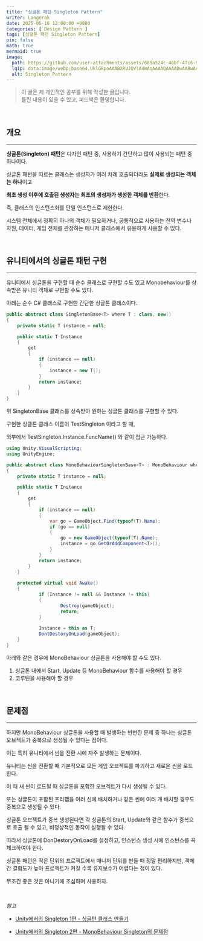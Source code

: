 ```yaml
---
title: "싱글톤 패턴 Singleton Pattern"
writer: Langerak
date: 2025-05-16 12:00:00 +0800
categories: [`Design Pattern`]
tags: [싱글톤 패턴 Singleton Pattern]
pin: false
math: true
mermaid: true
image:
  path: https://github.com/user-attachments/assets/689a524c-46bf-47c6-972e-671795e4305e
  lqip: data:image/webp;base64,UklGRpoAAABXRUJQVlA4WAoAAAAQAAAADwAABwAAQUxQSDIAAAARL0AmbZurmr57yyIiqE8oiG0bejIYEQTgqiDA9vqnsUSI6H+oAERp2HZ65qP/VIAWAFZQOCBCAAAA8AEAnQEqEAAIAAVAfCWkAALp8sF8rgRgAP7o9FDvMCkMde9PK7euH5M1m6VWoDXf2FkP3BqV0ZYbO6NA/VFIAAAA
  alt: Singleton Pattern
---
```


> 이 글은 제 개인적인 공부를 위해 작성한 글입니다.   
> 틀린 내용이 있을 수 있고, 피드백은 환영합니다.

<br/>

## 개요

---

**싱글톤(Singleton) 패턴**은 디자인 패턴 중, 사용하기 간단하고 많이 사용되는 패턴 중 하나이다.

싱글톤 패턴을 따르는 클래스는 생성자가 여러 차례 호출되더라도 **실제로 생성되는 객체는 하나**이고

**최초 생성 이후에 호출된 생성자는 최초의 생성자가 생성한 객체를 반환**한다.

즉, 클래스의 인스턴스화를 단일 인스턴스로 제한한다.

시스템 전체에서 정확히 하나의 객체가 필요하거나, 공통적으로 사용하는 전역 변수나 자원, 데이터, 게임 전체를 관장하는 매니저 클래스에서 유용하게 사용할 수 있다.

<br/>

## 유니티에서의 싱글톤 패턴 구현

---

유니티에서 싱글톤을 구현할 때 순수 클래스로 구현할 수도 있고 Monobehaviour를 상속받은 유니티 객체로 구현할 수도 있다.

아래는 순수 C# 클래스로 구현한 간단한 싱글톤 클래스이다.

```csharp
public abstract class SingletonBase<T> where T : class, new()
{
    private static T instance = null;

    public static T Instance
    {
        get
        {
            if (instance == null)
            {
                instance = new T();
            }
            return instance;
        }
    }
}

```

위 SingletonBase 클래스를 상속받아 원하는 싱글톤 클래스를 구현할 수 있다.

구현한 싱클톤 클래스 이름이 TestSingleton 이라고 할 때,

외부에서 TestSingleton.Instance.FuncName() 와 같이 접근 가능하다.

```csharp
using Unity.VisualScripting;
using UnityEngine;

public abstract class MonoBehaviourSingletonBase<T> : MonoBehaviour where T : MonoBehaviour
{
    private static T instance = null;

    public static T Instance
    {
        get
        {
            if (instance == null)
            {
                var go = GameObject.Find(typeof(T).Name);
                if (go == null)
                {
                    go = new GameObject(typeof(T).Name);
                    instance = go.GetOrAddComponent<T>();
                }
            }
            return instance;
        }
    }
    
    protected virtual void Awake()
    {
		    if (Instance != null && Instance != this)
		    {
				    Destroy(gameObject);
				    return;
		    }
		    
		    Instance = this as T;
		    DontDestoryOnLoad(gameObject);
    }
}

```

아래와 같은 경우에 MonoBehaviour 싱글톤을 사용해야 할 수도 있다.

1. 싱글톤 내에서 Start, Update 등 MonoBehaviour 함수를 사용해야 할 경우
2. 코루틴을 사용해야 할 경우

<br/>

## 문제점

---

하지만 MonoBehaviour 싱글톤을 사용할 때 발생하는 빈번한 문제 중 하나는 싱글톤 오브젝트가 중복으로 생성될 수 있다는 점이다.

이는 특히 유니티에서 씬을 전환 시에 자주 발생하는 문제이다.

유니티는 씬을 전환할 때 기본적으로 모든 게임 오브젝트를 파괴하고 새로운 씬을 로드한다.

이 때 새 씬이 로드될 때 싱글톤을 포함한 오브젝트가 다시 생성될 수 있다.

또는 싱글톤이 포함된 프리팹을 여러 신에 배치하거나 같은 씬에 여러 개 배치할 경우도 중복으로 생성될 수 있다.

싱글톤 오브젝트가 중복 생성된다면 각 싱글톤의 Start, Update와 같은 함수가 중복으로 호출 될 수 있고, 비정상적인 동작이 실행될 수 있다.

따라서 싱글톤에 DonDestoryOnLoad를 설정하고, 인스턴스 생성 시에 인스턴스를 꼭 체크하여야 한다.

싱글톤 패턴은 작은 단위의 프로젝트에서 매니저 단위를 만들 때 정말 편리하지만, 객체 간 결합도가 높아 프로젝트가 커질 수록 유지보수가 어렵다는 점이 있다.

무조건 좋은 것은 아니기에 조심하며 사용하자.

<br/>

_참고_

- [Unity에서의 Singleton 1편 - 싱글턴 클래스 만들기](https://velog.io/@the_paper__/Unity에서의-Singleton-1편-싱글턴-클래스-만들기)

- [Unity에서의 Singleton 2편 - MonoBehaviour Singleton의 문제점](https://velog.io/@the_paper__/Unity에서의-Singleton-2편-MonoBehaviour-Singleton의-문제점)
